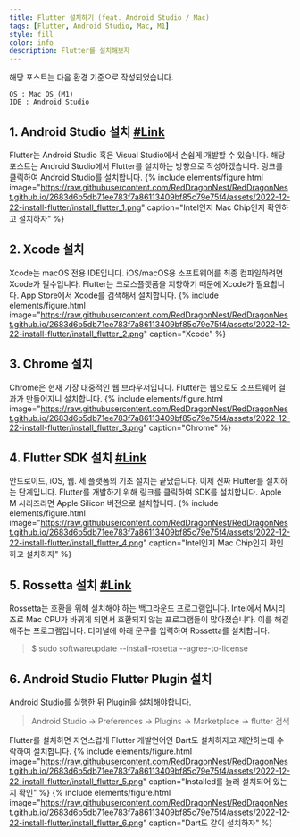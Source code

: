 ```yaml
---
title: Flutter 설치하기 (feat. Android Studio / Mac)
tags: [Flutter, Android Studio, Mac, M1]
style: fill
color: info
description: Flutter를 설치해보자
---
```


해당 포스트는 다음 환경 기준으로 작성되었습니다.

```
OS : Mac OS (M1)
IDE : Android Studio
```


## 1. Android Studio 설치 [#Link](https://developer.android.com/studio)

Flutter는 Android Studio 혹은 Visual Studio에서 손쉽게 개발할 수 있습니다.
해당 포스트는 Android Studio에서 Flutter를 설치하는 방향으로 작성하겠습니다.
링크를 클릭하여 Android Studio를 설치합니다.
{% include elements/figure.html image="https://raw.githubusercontent.com/RedDragonNest/RedDragonNest.github.io/2683d6b5db71ee783f7a86113409bf85c79e75f4/assets/2022-12-22-install-flutter/install_flutter_1.png" caption="Intel인지 Mac Chip인지 확인하고 설치하자" %}


## 2. Xcode 설치

Xcode는 macOS 전용 IDE입니다.
iOS/macOS용 소프트웨어를 최종 컴파일하려면 Xcode가 필수입니다.
Flutter는 크로스플랫폼을 지향하기 때문에 Xcode가 필요합니다.
App Store에서 Xcode를 검색해서 설치합니다.
{% include elements/figure.html image="https://raw.githubusercontent.com/RedDragonNest/RedDragonNest.github.io/2683d6b5db71ee783f7a86113409bf85c79e75f4/assets/2022-12-22-install-flutter/install_flutter_2.png" caption="Xcode" %}


## 3. Chrome 설치

Chrome은 현재 가장 대중적인 웹 브라우저입니다.
Flutter는 웹으로도 소프트웨어 결과가 만들어지니 설치합니다.
{% include elements/figure.html image="https://raw.githubusercontent.com/RedDragonNest/RedDragonNest.github.io/2683d6b5db71ee783f7a86113409bf85c79e75f4/assets/2022-12-22-install-flutter/install_flutter_3.png" caption="Chrome" %}


## 4. Flutter SDK 설치 [#Link](https://docs.flutter.dev/get-started/install/macos)

안드로이드, iOS, 웹. 세 플랫폼의 기초 설치는 끝났습니다.
이제 진짜 Flutter를 설치하는 단계입니다.
Flutter를 개발하기 위해 링크를 클릭하여 SDK를 설치합니다.
Apple M 시리즈라면 Apple Silicon 버전으로 설치합니다.
{% include elements/figure.html image="https://raw.githubusercontent.com/RedDragonNest/RedDragonNest.github.io/2683d6b5db71ee783f7a86113409bf85c79e75f4/assets/2022-12-22-install-flutter/install_flutter_4.png" caption="Intel인지 Mac Chip인지 확인하고 설치하자" %}


## 5. Rossetta 설치 [#Link](https://github.com/flutter/flutter/wiki/Developing-with-Flutter-on-Apple-Silicon)

Rossetta는 호환을 위해 설치해야 하는 백그라운드 프로그램입니다.
Intel에서 M시리즈로 Mac CPU가 바뀌게 되면서 호환되지 않는 프로그램들이 많아졌습니다.
이를 해결해주는 프로그램입니다.
터미널에 아래 문구를 입력하여 Rossetta를 설치합니다.

> $ sudo softwareupdate --install-rosetta --agree-to-license


## 6. Android Studio Flutter Plugin 설치

Android Studio를 실행한 뒤 Plugin을 설치해야합니다.

> Android Studio -> Preferences -> Plugins -> Marketplace -> flutter 검색

Flutter를 설치하면 자연스럽게 Flutter 개발언어인 Dart도 설치하자고 제안하는데 수락하여 설치합니다.
{% include elements/figure.html image="https://raw.githubusercontent.com/RedDragonNest/RedDragonNest.github.io/2683d6b5db71ee783f7a86113409bf85c79e75f4/assets/2022-12-22-install-flutter/install_flutter_5.png" caption="Installed를 눌러 설치되어 있는지 확인" %}
{% include elements/figure.html image="https://raw.githubusercontent.com/RedDragonNest/RedDragonNest.github.io/2683d6b5db71ee783f7a86113409bf85c79e75f4/assets/2022-12-22-install-flutter/install_flutter_6.png" caption="Dart도 같이 설치하자" %}


